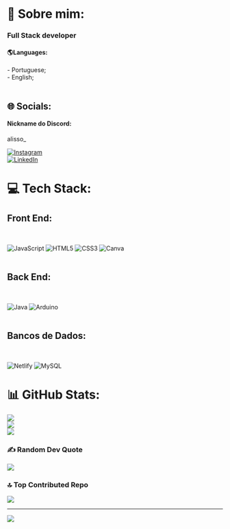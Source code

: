 # 🚩 Sobre mim:
<h3>Full Stack developer</h3>
<h4>🌎Languages: </h4>
- Portuguese;
<br>
- English;
<br>
<br>


## 🌐 Socials:
<h4>Nickname do Discord:</h4> alisso_
<br>

[![Instagram](https://img.shields.io/badge/Instagram-%23E4405F.svg?logo=Instagram&logoColor=white)](https://instagram.com/amigo_inocente)
<br>
[![LinkedIn](https://img.shields.io/badge/LinkedIn-%230077B5.svg?logo=linkedin&logoColor=white)](https://www.linkedin.com/in/alisson-guilherme-8a132a271/)

# 💻 Tech Stack:

<h2> Front End:</h2>
<br>

![JavaScript](https://img.shields.io/badge/javascript-%23323330.svg?style=for-the-badge&logo=javascript&logoColor=%23F7DF1E)
![HTML5](https://img.shields.io/badge/html5-%23E34F26.svg?style=for-the-badge&logo=html5&logoColor=white) 
![CSS3](https://img.shields.io/badge/css3-%231572B6.svg?style=for-the-badge&logo=css3&logoColor=white)
![Canva](https://img.shields.io/badge/Canva-%2300C4CC.svg?style=for-the-badge&logo=Canva&logoColor=white) 
<br>
<br>
<h2> Back End:</h2>
<br>

![Java](https://img.shields.io/badge/java-%23ED8B00.svg?style=for-the-badge&logo=openjdk&logoColor=white) 
![Arduino](https://img.shields.io/badge/-Arduino-00979D?style=for-the-badge&logo=Arduino&logoColor=white)
<br>
<br>
<h2> Bancos de Dados:</h2>
<br>

![Netlify](https://img.shields.io/badge/netlify-%23000000.svg?style=for-the-badge&logo=netlify&logoColor=#00C7B7) 
![MySQL](https://img.shields.io/badge/mysql-%2300000f.svg?style=for-the-badge&logo=mysql&logoColor=white) 
# 📊 GitHub Stats:
![](https://github-readme-stats.vercel.app/api?username=AmigoInocente&theme=dark&hide_border=true&include_all_commits=true&count_private=false)<br/>
![](https://github-readme-streak-stats.herokuapp.com/?user=AmigoInocente&theme=dark&hide_border=true)<br/>
![](https://github-readme-stats.vercel.app/api/top-langs/?username=AmigoInocente&theme=dark&hide_border=true&include_all_commits=true&count_private=false&layout=compact)

### ✍️ Random Dev Quote
![](https://quotes-github-readme.vercel.app/api?type=vetical&theme=tokyonight)

### 🔝 Top Contributed Repo
![](https://github-contributor-stats.vercel.app/api?username=AmigoInocente&limit=5&theme=dracula&combine_all_yearly_contributions=true)

---
[![](https://visitcount.itsvg.in/api?id=AmigoInocente&icon=5&color=6)](https://visitcount.itsvg.in)

